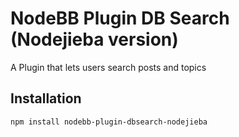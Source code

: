 # NodeBB Plugin DB Search (Nodejieba version)

A Plugin that lets users search posts and topics

## Installation

    npm install nodebb-plugin-dbsearch-nodejieba



